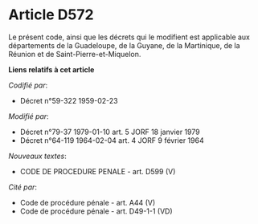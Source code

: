 # Article D572

Le présent code, ainsi que les décrets qui le modifient est applicable aux départements de la Guadeloupe, de la Guyane, de la
Martinique, de la Réunion et de Saint-Pierre-et-Miquelon.

**Liens relatifs à cet article**

_Codifié par_:

  - Décret n°59-322 1959-02-23

_Modifié par_:

  - Décret n°79-37 1979-01-10 art. 5 JORF 18 janvier 1979
  - Décret n°64-119 1964-02-04 art. 4 JORF 9 février 1964

_Nouveaux textes_:

  - CODE DE PROCEDURE PENALE - art. D599 (V)

_Cité par_:

  - Code de procédure pénale - art. A44 (V)
  - Code de procédure pénale - art. D49-1-1 (VD)

